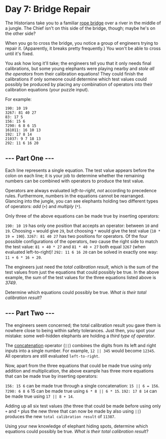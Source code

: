 # Day 7: Bridge Repair
The Historians take you to a familiar [rope bridge](https://adventofcode.com/2022/day/9) over a river in the middle of a jungle. The Chief isn't on this side of the bridge, though; maybe he's on the other side?

When you go to cross the bridge, you notice a group of engineers trying to repair it. (Apparently, it breaks pretty frequently.) You won't be able to cross until it's fixed.

You ask how long it'll take; the engineers tell you that it only needs final calibrations, but some young elephants were playing nearby and *stole all the operators* from their calibration equations! They could finish the calibrations if only someone could determine which test values could possibly be produced by placing any combination of operators into their calibration equations (your puzzle input).

For example:

```
190: 10 19
3267: 81 40 27
83: 17 5
156: 15 6
7290: 6 8 6 15
161011: 16 10 13
192: 17 8 14
21037: 9 7 18 13
292: 11 6 16 20
```

## --- Part One ---

Each line represents a single equation. The test value appears before the colon on each line; it is your job to determine whether the remaining numbers can be combined with operators to produce the test value.

Operators are always evaluated *left-to-right*, *not* according to precedence rules. Furthermore, numbers in the equations cannot be rearranged. Glancing into the jungle, you can see elephants holding two different types of operators: *add* (`+`) and *multiply* (`*`).

Only three of the above equations can be made true by inserting operators:

`190: 10 19` has only one position that accepts an operator: between `10` and `19`. Choosing `+` would give `29`, but choosing `*` would give the test value (`10 * 19 = 190`).
`3267: 81 40 27` has two positions for operators. Of the four possible configurations of the operators, *two* cause the right side to match the test value: `81 + 40 * 27` and `81 * 40 + 27` both equal `3267` (when evaluated left-to-right)!
`292: 11 6 16 20` can be solved in exactly one way: `11 + 6 * 16 + 20`.

The engineers just need the *total calibration result*, which is the sum of the test values from just the equations that could possibly be true. In the above example, the sum of the test values for the three equations listed above is *3749*.

Determine which equations could possibly be true. *What is their total calibration result*?

<!-- Your puzzle answer was 21572148763543. -->

## --- Part Two ---
The engineers seem concerned; the total calibration result you gave them is nowhere close to being within safety tolerances. Just then, you spot your mistake: some well-hidden elephants are holding a *third type of operator*.

The [concatenation](https://en.wikipedia.org/wiki/Concatenation) operator (`||`) combines the digits from its left and right inputs into a single number. For example, `12 || 345` would become `12345`. All operators are still evaluated `left-to-right`.

Now, apart from the three equations that could be made true using only addition and multiplication, the above example has three more equations that can be made true by inserting operators:

`156: 15 6` can be made true through a single concatenation: `15 || 6 = 156`.
`7290: 6 8 6` 15 can be made true using `6 * 8 || 6 * 15`.
`192: 17 8 14` can be made true using `17 || 8 + 14`.

Adding up all six test values (the three that could be made before using only `+` and `*` plus the new three that can now be made by also using `||`) produces the new `total calibration result` of `11387`.

Using your new knowledge of elephant hiding spots, determine which equations could possibly be true. *What is their total calibration result*?

<!-- Your puzzle answer was 581941094529163. -->
